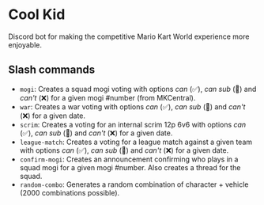 # Cool Kid
Discord bot for making the competitive Mario Kart World experience more enjoyable.

## Slash commands
- `mogi`: Creates a squad mogi voting with options _can_ (✅), _can sub_ (🔁) and _can't_ (❌) for a given mogi #number (from MKCentral).
- `war`: Creates a war voting with options _can_ (✅), _can sub_ (🔁) and _can't_ (❌) for a given date.
- `scrim`: Creates a voting for an internal scrim 12p 6v6 with options _can_ (✅), _can sub_ (🔁) and _can't_ (❌) for a given date.
- `league-match`: Creates a voting for a league match against a given team with options _can_ (✅), _can sub_ (🔁) and _can't_ (❌) for a given date.
- `confirm-mogi`: Creates an announcement confirming who plays in a squad mogi for a given mogi #number. Also creates a thread for the squad.
- `random-combo`: Generates a random combination of character + vehicle (2000 combinations possible).
